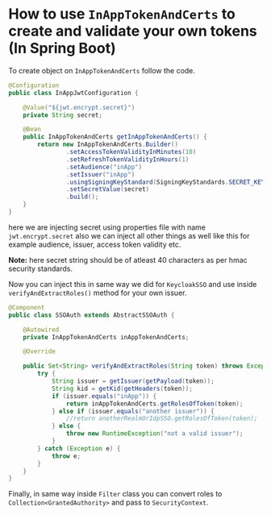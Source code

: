# How to use `InAppTokenAndCerts` to create and validate your own tokens (In Spring Boot)
To create object on `InAppTokenAndCerts` follow the code.
```java
@Configuration
public class InAppJwtConfiguration {

    @Value("${jwt.encrypt.secret}")
    private String secret;

    @Bean
    public InAppTokenAndCerts getInAppTokenAndCerts() {
        return new InAppTokenAndCerts.Builder()
                .setAccessTokenValidityInMinutes(10)
                .setRefreshTokenValidityInHours(1)
                .setAudience("inApp")
                .setIssuer("inApp")
                .usingSigningKeyStandard(SigningKeyStandards.SECRET_KEY)
                .setSecretValue(secret)
                .build();
    }
}
```
here we are injecting secret using properties file with name `jwt.encrypt.secret` also we can inject all other things as well like this for example 
audience, issuer, access token validity etc.

**Note:** here secret string should be of atleast 40 characters as per hmac security standards.

Now you can inject this in same way we did for `KeycloakSSO` and use inside `verifyAndExtractRoles()` method for your own issuer.

```java
@Component
public class SSOAuth extends AbstractSSOAuth {

    @Autowired
    private InAppTokenAndCerts inAppTokenAndCerts;

    @Override

    public Set<String> verifyAndExtractRoles(String token) throws Exception {
        try {
            String issuer = getIssuer(getPayload(token));
            String kid = getKid(getHeaders(token));
            if (issuer.equals("inApp")) {
                return inAppTokenAndCerts.getRolesOfToken(token);
            } else if (issuer.equals("another issuer")) {
                //return anotherRealmOrIdpSSO.getRolesOfToken(token);
            } else {
                throw new RuntimeException("not a valid issuer");
            }
        } catch (Exception e) {
            throw e;
        }
    }
}
```

Finally, in same way inside `Filter` class you can convert roles to `Collection<GrantedAuthority>` and pass to `SecurityContext`.
